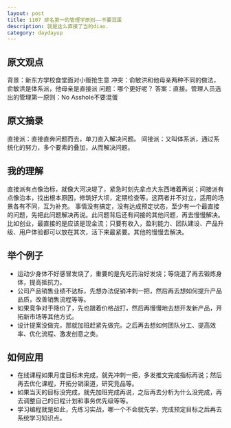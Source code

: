 ```yaml
---
layout: post
title: 1107 排名第一的管理学原则——不要混蛋
description: 就是这么直接了当的diao.
category: daydayup
---
```


## 原文观点
背景：新东方学校食堂面对小贩抢生意
冲突：俞敏洪和他母亲两种不同的做法，俞敏洪是体系派，他母亲是直接派
问题：哪个更好呢？
答案：直接。管理人员选出的管理第一原则：No Asshole不要混蛋

## 原文摘录
直接派：直接直奔问题而去，单刀直入解决问题。
间接派：又叫体系派，通过系统化的努力，多个要素的叠加，从而解决问题。

## 我的理解
直接派有点像治标，就像大河决堤了，紧急时刻先拿点大东西堵着再说；间接派有点像治本，找出根本原因，修筑好大坝，定期检查等。这两者并不对立，适用的场景各有不同，互为补充。
事情没有搞定，没有达成预定状态，至少有一个最直接的问题，先把此问题解决再说。此问题背后还有间接的其他问题，再去慢慢解决。
比如创业，最直接的是应该是现金流；只要有收入，盈利能力、团队建设、产品升级、用户体验都可以放在其次，活下来最紧要。其他的慢慢去解决。

## 举个例子
- 运动少身体不好感冒发烧了，重要的是先吃药治好发烧；等烧退了再去锻炼身体，提高抵抗力。
- 公司产品销售业绩不达标，先想办法促销冲刺一把，然后再去想如何提升产品品质，改善销售流程等等。
- 如果竞争对手降价了，先也跟着价格战打，然后再慢慢地去想开发新产品，开拓新市场等其他方式。
- 设计提案没做完，那就加班赶紧先做完。之后再去想如何团队分工、提高效率、优化流程、激发创意之类。

## 如何应用
- 在线课程如果月度目标未完成，就先冲刺一把，多发推文完成指标再说；然后再去优化课程，开拓分销渠道，研究竞品等。
- 如果当天的目标没完成，就先加班完成再说，之后再去分析为什么没完成，再去调整自己的日程计划和事务优先级等等。
- 学习编程就是如此，先练习实战，哪一个不会就先学，完成预定目标之后再去系统学习知识点。

